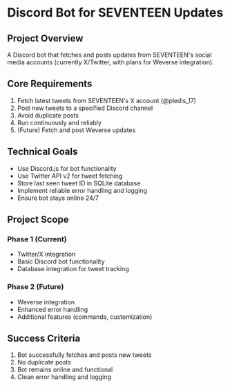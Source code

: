 # Discord Bot for SEVENTEEN Updates

## Project Overview

A Discord bot that fetches and posts updates from SEVENTEEN's social media accounts (currently X/Twitter, with plans for Weverse integration).

## Core Requirements

1. Fetch latest tweets from SEVENTEEN's X account (@pledis_17)
2. Post new tweets to a specified Discord channel
3. Avoid duplicate posts
4. Run continuously and reliably
5. (Future) Fetch and post Weverse updates

## Technical Goals

- Use Discord.js for bot functionality
- Use Twitter API v2 for tweet fetching
- Store last seen tweet ID in SQLite database
- Implement reliable error handling and logging
- Ensure bot stays online 24/7

## Project Scope

### Phase 1 (Current)

- Twitter/X integration
- Basic Discord bot functionality
- Database integration for tweet tracking

### Phase 2 (Future)

- Weverse integration
- Enhanced error handling
- Additional features (commands, customization)

## Success Criteria

1. Bot successfully fetches and posts new tweets
2. No duplicate posts
3. Bot remains online and functional
4. Clean error handling and logging
